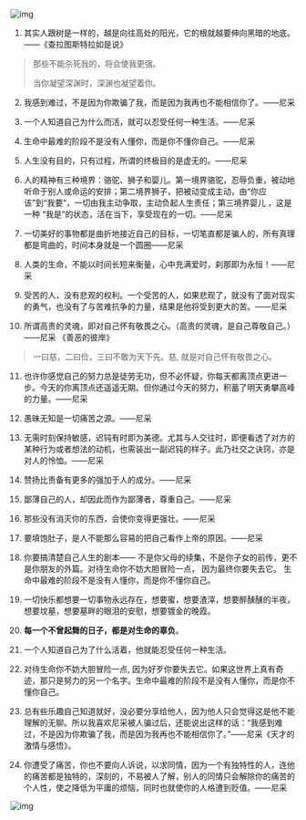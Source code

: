 

![img](https:////upload-images.jianshu.io/upload_images/6007596-7f1095994884f587.png?imageMogr2/auto-orient/strip|imageView2/2/w/400/format/webp)



1. 其实人跟树是一样的，越是向往高处的阳光，它的根就越要伸向黑暗的地底。 ——《查拉图斯特拉如是说》

> 那些不能杀死我的，将会使我更强。
>
> 当你凝望深渊时，深渊也凝望着你。



2. 我感到难过，不是因为你欺骗了我，而是因为我再也不能相信你了。——尼采

3. 一个人知道自己为什么而活，就可以忍受任何一种生活。——尼采

4. 生命中最难的阶段不是没有人懂你，而是你不懂你自己。——尼采

5. 人生没有目的，只有过程，所谓的终极目的是虚无的。——尼采

6. 人的精神有三种境界：骆驼、狮子和婴儿。第一境界骆驼，忍辱负重，被动地听命于别人或命运的安排；第二境界狮子，把被动变成主动，由“你应该”到“我要”，一切由我主动争取，主动负起人生责任；第三境界婴儿 ，这是一种 “我是”的状态，活在当下，享受现在的一切。——尼采

7. 一切美好的事物都是曲折地接近自己的目标，一切笔直都是骗人的，所有真理都是弯曲的，时间本身就是一个圆圈——尼采

8. 人类的生命，不能以时间长短来衡量，心中充满爱时，刹那即为永恒！——尼采

9. 受苦的人，没有悲观的权利。一个受苦的人，如果悲观了，就没有了面对现实的勇气，也没有了与苦难抗争的力量，结果是他将受到更大的苦。——尼采

10. 所谓高贵的灵魂，即对自己怀有敬畏之心。（高贵的灵魂，是自己尊敬自己。）——尼采 《善恶的彼岸》

> 一曰慈，二曰俭，三曰不敢为天下先。慈, 就是对自己怀有敬畏之心。

11. 也许你感觉自己的努力总是徒劳无功，但不必怀疑，你每天都离顶点更进一步。今天的你离顶点还遥遥无期。但你通过今天的努力，积蓄了明天勇攀高峰的力量。——尼采

12. 愚昧无知是一切痛苦之源。——尼采

13. 无需时刻保持敏感，迟钝有时即为美德。尤其与人交往时，即便看透了对方的某种行为或者想法的动机，也需装出一副迟钝的样子。此乃社交之诀窍，亦是对人的怜恤。——尼采

14. 赞扬比责备有更多的强加于人的成分。——尼采

15. 鄙薄自己的人，却因此而作为鄙薄者，尊重自己。——尼采

16. 那些没有消灭你的东西，会使你变得更强壮。——尼采

17. 要填饱肚子，是人不能那么容易的把自己看作上帝的原因。——尼采

18. 你要搞清楚自己人生的剧本—— 不是你父母的续集，不是你子女的前传，更不是你朋友的外篇。对待生命你不妨大胆冒险一点， 因为最终你要失去它。 生命中最难的阶段不是没有人懂你，而是你不懂你自己。

19. 一切快乐都想要一切事物永远存在，想要蜜，想要渣滓，想要醉醺醺的半夜，想要坟墓，想要墓畔的眼泪的安慰，想要镀金的晚霞。

20. **每一个不曾起舞的日子，都是对生命的辜负**。

21. 一个人知道自己为了什么活着，他就能忍受任何一种生活。

22. 对待生命你不妨大胆冒险一点, 因为好歹你要失去它。如果这世界上真有奇迹，那只是努力的另一个名字。生命中最难的阶段不是没有人懂你，而是你不懂你自己。

23. 总有些乐趣自己知道就好，没必要分享给他人，因为他人只会觉得这是他不能理解的无聊。所以我喜欢尼采被人骗过后，还能说出这样的话：“我感到难过，不是因为你欺骗了我，而是因为我再也不能相信你了。”——尼采《天才的激情与感悟》。
24. 你遭受了痛苦，你也不要向人诉说，以求同情，因为一个有独特性的人，连他的痛苦都是独特的，深刻的，不易被人了解，别人的同情只会解除你的痛苦的个人性，使之降低为平庸的烦恼，同时也就使你的人格遭到贬值。――尼采
    

![img](https:////upload-images.jianshu.io/upload_images/6007596-5cf4719de2ac509f.png?imageMogr2/auto-orient/strip|imageView2/2/w/500/format/webp)

